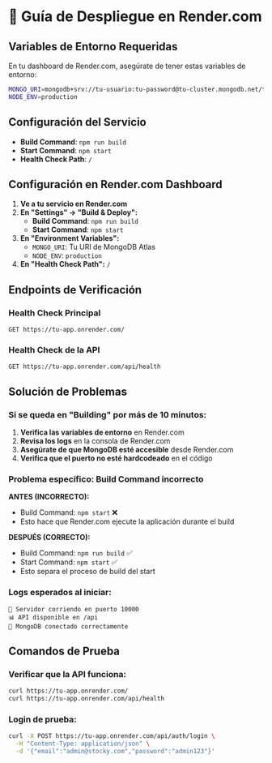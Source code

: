 # 🚀 Guía de Despliegue en Render.com

## Variables de Entorno Requeridas

En tu dashboard de Render.com, asegúrate de tener estas variables de entorno:

```bash
MONGO_URI=mongodb+srv://tu-usuario:tu-password@tu-cluster.mongodb.net/tu-database
NODE_ENV=production
```

## Configuración del Servicio

- **Build Command**: `npm run build`
- **Start Command**: `npm start`
- **Health Check Path**: `/`

## Configuración en Render.com Dashboard

1. **Ve a tu servicio en Render.com**
2. **En "Settings" → "Build & Deploy":**
   - **Build Command**: `npm run build`
   - **Start Command**: `npm start`
3. **En "Environment Variables":**
   - `MONGO_URI`: Tu URI de MongoDB Atlas
   - `NODE_ENV`: `production`
4. **En "Health Check Path":** `/`

## Endpoints de Verificación

### Health Check Principal
```
GET https://tu-app.onrender.com/
```

### Health Check de la API
```
GET https://tu-app.onrender.com/api/health
```

## Solución de Problemas

### Si se queda en "Building" por más de 10 minutos:

1. **Verifica las variables de entorno** en Render.com
2. **Revisa los logs** en la consola de Render.com
3. **Asegúrate de que MongoDB esté accesible** desde Render.com
4. **Verifica que el puerto no esté hardcodeado** en el código

### Problema específico: Build Command incorrecto

**ANTES (INCORRECTO):**
- Build Command: `npm start` ❌
- Esto hace que Render.com ejecute la aplicación durante el build

**DESPUÉS (CORRECTO):**
- Build Command: `npm run build` ✅
- Start Command: `npm start` ✅
- Esto separa el proceso de build del start

### Logs esperados al iniciar:

```
🚀 Servidor corriendo en puerto 10000
📊 API disponible en /api
🔗 MongoDB conectado correctamente
```

## Comandos de Prueba

### Verificar que la API funciona:
```bash
curl https://tu-app.onrender.com/
curl https://tu-app.onrender.com/api/health
```

### Login de prueba:
```bash
curl -X POST https://tu-app.onrender.com/api/auth/login \
  -H "Content-Type: application/json" \
  -d '{"email":"admin@stocky.com","password":"admin123"}'
```
